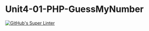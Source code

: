 # Unit4-01-PHP-GuessMyNumber
[![GitHub's Super Linter](https://github.com/ICS20-Programming-SantiagoH/Unit4-01-PHP-GuessMyNumber/workflows/GitHub's%20Super%20Linter/badge.svg)](https://github.com/ICS20-Programming-SantiagoH/Unit4-01-PHP-GuessMyNumber/actions)